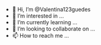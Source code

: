 - 👋 Hi, I’m @Valentina123guedes
- 👀 I’m interested in ...
- 🌱 I’m currently learning ...
- 💞️ I’m looking to collaborate on ...
- 📫 How to reach me ...

<!---
Valentina123guedes/Valentina123guedes is a ✨ special ✨ repository because its `README.md` (this file) appears on your GitHub profile.
You can click the Preview link to take a look at your changes.
--->
